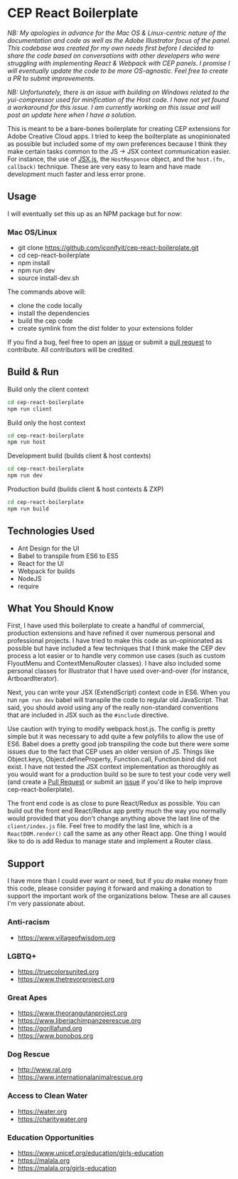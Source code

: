 # CEP React Boilerplate

*NB: My apologies in advance for the Mac OS & Linux-centric nature of the documentation and code as well as the Adobe Illustrator focus of the panel. This codebase was created for my own needs first before I decided to share the code based on conversations with other developers who were struggling with implementing React & Webpack with CEP panels. I promise I will eventually update the code to be more OS-agnostic. Feel free to create a PR to submit improvements.*

*NB: Unfortunately, there is an issue with building on Windows related to the yui-compressor used for minification of the Host code. I have not yet found a workaround for this issue. I am currently working on this issue and will post an update here when I have a solution.*

This is meant to be a bare-bones boilerplate for creating CEP extensions for Adobe Creative Cloud apps. I tried to keep the boilterplate as unopinionated 
as possible but included some of my own preferences because I think they make certain tasks common to the JS -> JSX context communication easier. For instance, the use of [JSX.js](https://creative-scripts.com/jsx-js/), the `HostResponse` object, and the `host.(fn, callback)` technique. These are very easy to learn and have made development much faster and less error prone.

## Usage

I will eventually set this up as an NPM package but for now:

### Mac OS/Linux

- git clone https://github.com/iconifyit/cep-react-boilerplate.git
- cd cep-react-boilerplate
- npm install
- npm run dev
- source install-dev.sh

The commands above will:

- clone the code locally
- install the dependencies
- build the cep code
- create symlink from the dist folder to your extensions folder

If you find a bug, feel free to open an [issue](https://github.com/iconifyit/cep-react-boilerplate/issues) or submit a [pull request](https://github.com/iconifyit/cep-react-boilerplate/pulls) to contribute. All contributors will be credited.

## Build & Run

Build only the client context

```bash
cd cep-react-boilerplate
npm run client
```

Build only the host context

```bash
cd cep-react-boilerplate
npm run host
```

Development build (builds client & host contexts)

```bash
cd cep-react-boilerplate
npm run dev
```

Production build (builds client & host contexts & ZXP)

```bash
cd cep-react-boilerplate
npm run build
```

## Technologies Used
- Ant Design for the UI
- Babel to transpile from ES6 to ES5
- React for the UI
- Webpack for builds
- NodeJS
- require

## What You Should Know
First, I have used this boilerplate to create a handful of commercial, production extensions and have refined it over numerous personal and professional projects. I have tried to make this code as un-opinionated as possible but have included a few techniques that I think make the CEP dev process a lot easier or to handle very common use cases (such as custom FlyoutMenu  and ContextMenuRouter classes). I have also included some personal classes for Illustrator that I have used over-and-over (for instance, ArtboardIterator).

Next, you can write your JSX (ExtendScript) context code in ES6. When you run `npm run dev` babel will transpile the code to regular old JavaScript. That said, you should avoid using any of the really non-standard conventions that are included in JSX such as the `#include` directive.

Use caution with trying to modify webpack.host.js. The config is pretty simple but it was necessary to add quite a few polyfills to allow the use of ES6. Babel does a pretty good job transpiling the code but there were some issues due to the fact that CEP uses an older version of JS. Things like Object.keys, Object.defineProperty, Function.call, Function.bind did not exist. I have not tested the JSX context implementation as thoroughly as you would want for a production build so be sure to test your code very well (and create a [Pull Request](https://github.com/iconifyit/cep-react-boilerplate/pulls) or submit an [issue](https://github.com/iconifyit/cep-react-boilerplate/issues) if you'd like to help improve cep-react-boilerplate).

The front end code is as close to pure React/Redux as possible. You can build out the front end React/Redux app pretty much the way you normally would provided that you don't change anything above the last line of the `client/index.js` file. Feel free to modify the last line, which is a `ReactDOM.render()` call the same as any other React app. One thing I would like to do is add Redux to manage state and implement a Router class.

## Support
I have more than I could ever want or need, but if you _do_ make money from this code, please consider paying it forward and making a donation to support the important work of the organizations below. These are all causes I'm very passionate about.

### Anti-racism
- https://www.villageofwisdom.org

### LGBTQ+
- https://truecolorsunited.org
- https://www.thetrevorproject.org

### Great Apes
- https://www.theorangutanproject.org
- https://www.liberiachimpanzeerescue.org
- https://gorillafund.org
- https://www.bonobos.org

### Dog Rescue
- http://www.ral.org
- https://www.internationalanimalrescue.org

### Access to Clean Water
- https://water.org
- https://charitywater.org

### Education Opportunities
- https://www.unicef.org/education/girls-education
- https://malala.org
- https://malala.org/girls-education
